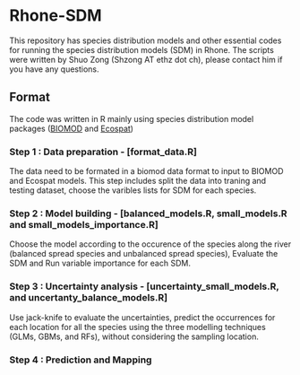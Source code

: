 # Rhone-SDM
This repository has species distribution models and other essential codes for running the species distribution models (SDM) in Rhone. The scripts were written by Shuo Zong (Shzong AT ethz dot ch), please contact him if you have any questions.
## Format
The code was written in R mainly using species distribution model packages ([BIOMOD](https://biomodhub.github.io/biomod2/index.html) and [Ecospat](https://www.unil.ch/ecospat/en/home.html))

### Step 1 : Data preparation - [format_data.R]
The data need to be formated in a biomod data format to input to BIOMOD and Ecospat models. This step includes split the data into traning and testing dataset, choose the varibles lists for SDM for each species.

### Step 2 : Model building - [balanced_models.R, small_models.R and small_models_importance.R]
Choose the model according to the occurence of the species along the river (balanced spread species and unbalanced spread species), Evaluate the SDM and Run variable importance for each SDM.

### Step 3 : Uncertainty analysis - [uncertainty_small_models.R, and uncertanty_balance_models.R]
Use jack-knife to evaluate the uncertainties, predict the occurrences for each location for all the species using the three modelling techniques (GLMs, GBMs, and RFs), without considering the sampling location.

### Step 4 : Prediction and Mapping

